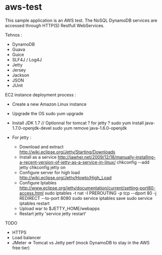 aws-test
========

This sample application is an AWS test. The NoSQL DynamoDB services are accessed through HTTP(S) Restfull WebServices.

Tehnos :
- DynamoDB
- Guava
- Guice
- SLF4J / Log4J
- Jetty
- Jersey
- Jackson
- JSON
- JUnit

EC2 instance deployment process :
- Create a new Amazon Linux instance
- Upgrade the OS 
    sudo yum upgrade
- Install JDK 1.7 // Optionnal for tomcat ? for jetty ?
    sudo yum install java-1.7.0-openjdk-devel
    sudo yum remove java-1.6.0-openjdk

- For jetty :
  - Download and extract http://wiki.eclipse.org/Jetty/Starting/Downloads
  - Install as a service http://jawher.net/2009/12/18/manually-installing-a-recent-version-of-jetty-as-a-service-in-linux/
      chkconfig --add jetty
      chkconfig jetty on
  - Configure server for high load http://wiki.eclipse.org/Jetty/Howto/High_Load
  - Configure Iptables http://www.eclipse.org/jetty/documentation/current/setting-port80-access.html
      sudo iptables -t nat -I PREROUTING -p tcp --dport 80 -j REDIRECT --to-port 8080
      sudo service iptables save
      sudo service iptables restart
  - Upload war to $JETTY_HOME/webapps
  - Restart jetty 'service jetty restart'

TODO
- HTTPS
- Load balancer
- JMeter => Tomcat vs Jetty perf (mock DynamoDB to stay in the AWS free tier)

